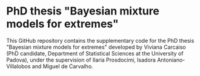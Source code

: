 # PhD thesis "Bayesian mixture models for extremes"

This GitHub repository contains the supplementary code for the PhD thesis "Bayesian mixture models for extremes" developed by Viviana Carcaiso (PhD candidate, Department of Statistical Sciences at the University of Padova), under the supervision of Ilaria Prosdocimi, Isadora Antoniano-Villalobos and Miguel de Carvalho.